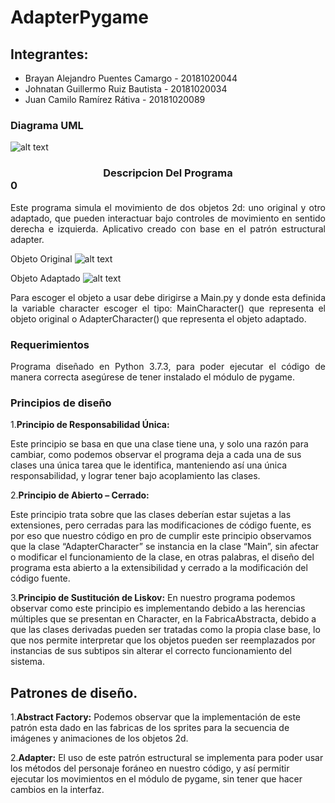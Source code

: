 # AdapterPygame

## Integrantes:

- Brayan Alejandro Puentes Camargo  - 20181020044
- Johnatan Guillermo Ruiz Bautista  - 20181020034
- Juan Camilo Ramírez Rátiva        - 20181020089

### Diagrama UML

![alt text](https://github.com/wthoutjc/Serenata/blob/master/BandaUML2.0.png)

### <center> Descripcion Del Programa </center>0
<p align= "Justify">Este programa simula el movimiento de dos objetos 2d: uno original y otro adaptado, que pueden interactuar bajo controles de movimiento en sentido derecha e izquierda. Aplicativo creado con base en el patrón estructural adapter.</p>

Objeto Original
![alt text](https://github.com/wthoutjc/Serenata/blob/master/BandaUML2.0.png)

Objeto Adaptado
![alt text](https://github.com/wthoutjc/Serenata/blob/master/BandaUML2.0.png)

<p align= "Justify">Para escoger el objeto a usar debe dirigirse a Main.py y donde esta definida la variable character escoger el tipo: MainCharacter() que representa el objeto original o AdapterCharacter() que representa el objeto adaptado.</p>

### **Requerimientos**
<p align= "Justify">Programa diseñado en Python 3.7.3, para poder ejecutar el código de manera correcta asegúrese de tener instalado el módulo de pygame.</p>

### Principios de diseño
1.**Principio de Responsabilidad Única:**

Este principio se basa en que una clase tiene una, y solo una razón para cambiar, como podemos observar el programa deja a cada una de sus clases una única tarea que le identifica, manteniendo así una única responsabilidad, y lograr tener bajo acoplamiento las clases. 

2.**Principio de Abierto – Cerrado:**

Este principio trata sobre que las clases deberían estar sujetas a las extensiones, pero cerradas para las modificaciones de código fuente, es por eso que nuestro código en pro de cumplir este principio observamos que la clase “AdapterCharacter” se instancia en la clase “Main”, sin afectar o modificar el funcionamiento de la clase, en otras palabras, el diseño del programa esta abierto a la extensibilidad y cerrado a la modificación del código fuente.

3.**Principio de Sustitución de Liskov:**
En nuestro programa podemos observar como este principio es implementando debido a las herencias múltiples que se presentan en Character, en la FabricaAbstracta, debido a que las clases derivadas pueden ser tratadas como la propia clase base, lo que nos permite interpretar que los objetos pueden ser reemplazados por instancias de sus subtipos sin alterar el correcto funcionamiento del sistema.
## Patrones de diseño.
1.**Abstract Factory:**
Podemos observar que la implementación de este patrón esta dado en las fabricas de los sprites para la secuencia de imágenes y animaciones de los objetos 2d.

2.**Adapter:**
El uso de este patrón estructural se implementa para poder usar los métodos del personaje foráneo en nuestro código, y así permitir ejecutar los movimientos en el módulo de pygame, sin tener que hacer cambios en la interfaz. 

